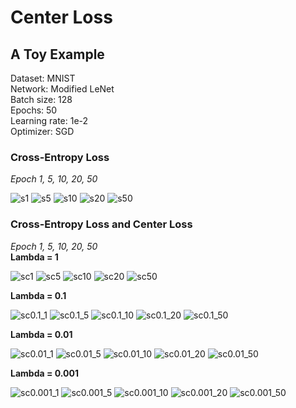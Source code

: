 # Center Loss

## A Toy Example
Dataset: MNIST <br>
Network: Modified LeNet <br>
Batch size: 128 <br>
Epochs: 50 <br>
Learning rate: 1e-2 <br>
Optimizer: SGD <br>

### Cross-Entropy Loss
*Epoch 1, 5, 10, 20, 50*

![s1](./images/softmax_epoch_1.png)
![s5](./images/softmax_epoch_5.png)
![s10](./images/softmax_epoch_10.png)
![s20](./images/softmax_epoch_20.png)
![s50](./images/softmax_epoch_50.png)


### Cross-Entropy Loss and Center Loss
*Epoch 1, 5, 10, 20, 50* <br>
**Lambda = 1**

![sc1](./images/softmax_center_epoch_1.png)
![sc5](./images/softmax_center_epoch_5.png)
![sc10](./images/softmax_center_epoch_10.png)
![sc20](./images/softmax_center_epoch_20.png)
![sc50](./images/softmax_center_epoch_50.png)

**Lambda = 0.1**

![sc0.1_1](./images/softmax_center_lambda_0.1_epoch_1.png)
![sc0.1_5](./images/softmax_center_lambda_0.1_epoch_5.png)
![sc0.1_10](./images/softmax_center_lambda_0.1_epoch_10.png)
![sc0.1_20](./images/softmax_center_lambda_0.1_epoch_20.png)
![sc0.1_50](./images/softmax_center_lambda_0.1_epoch_50.png)

**Lambda = 0.01**

![sc0.01_1](./images/softmax_center_lambda_0.01_epoch_1.png)
![sc0.01_5](./images/softmax_center_lambda_0.01_epoch_5.png)
![sc0.01_10](./images/softmax_center_lambda_0.01_epoch_10.png)
![sc0.01_20](./images/softmax_center_lambda_0.01_epoch_20.png)
![sc0.01_50](./images/softmax_center_lambda_0.01_epoch_50.png)

**Lambda = 0.001**

![sc0.001_1](./images/softmax_center_lambda_0.001_epoch_1.png)
![sc0.001_5](./images/softmax_center_lambda_0.001_epoch_5.png)
![sc0.001_10](./images/softmax_center_lambda_0.001_epoch_10.png)
![sc0.001_20](./images/softmax_center_lambda_0.001_epoch_20.png)
![sc0.001_50](./images/softmax_center_lambda_0.001_epoch_50.png)
